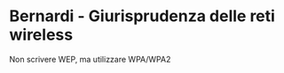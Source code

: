 # Bernardi - Giurisprudenza delle reti wireless

Non scrivere WEP, ma utilizzare WPA/WPA2


<!--stackedit_data:
eyJoaXN0b3J5IjpbLTEzNDA3NzQ3MDNdfQ==
-->